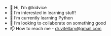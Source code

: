 - 👋 Hi, I’m @kidvice
- 👀 I’m interested in learning stuff!
- 🌱 I’m currently learning Python
- 💞️ I’m looking to collaborate on something good 
- 📫 How to reach me - dr.vitellary@gmail.com
<!---
kidvice/kidvice is a ✨ special ✨ repository because its `README.md` (this file) appears on your GitHub profile.
You can click the Preview link to take a look at your changes.
--->
